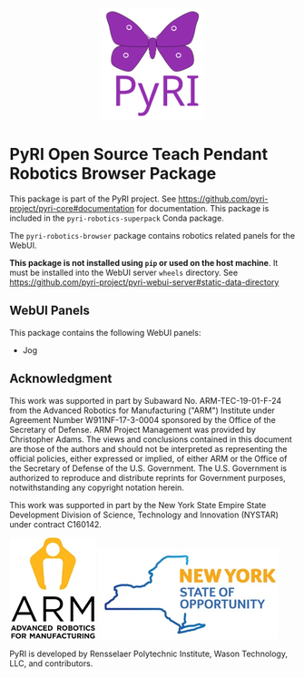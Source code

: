 <p align="center">
<img src="./doc/figures/pyri_logo_web.svg" height="200"/>
</p>

# PyRI Open Source Teach Pendant Robotics Browser Package

This package is part of the PyRI project. See https://github.com/pyri-project/pyri-core#documentation for documentation. This package is included in the `pyri-robotics-superpack` Conda package.

The `pyri-robotics-browser` package contains robotics related panels for the WebUI.

**This package is not installed using `pip` or used on the host machine**. It must be installed into the WebUI server `wheels` directory. See https://github.com/pyri-project/pyri-webui-server#static-data-directory

## WebUI Panels

This package contains the following WebUI panels:

* Jog

## Acknowledgment

This work was supported in part by Subaward No. ARM-TEC-19-01-F-24 from the Advanced Robotics for Manufacturing ("ARM") Institute under Agreement Number W911NF-17-3-0004 sponsored by the Office of the Secretary of Defense. ARM Project Management was provided by Christopher Adams. The views and conclusions contained in this document are those of the authors and should not be interpreted as representing the official policies, either expressed or implied, of either ARM or the Office of the Secretary of Defense of the U.S. Government. The U.S. Government is authorized to reproduce and distribute reprints for Government purposes, notwithstanding any copyright notation herein.

This work was supported in part by the New York State Empire State Development Division of Science, Technology and Innovation (NYSTAR) under contract C160142. 

![](doc/figures/arm_logo.jpg) ![](doc/figures/nys_logo.jpg)

PyRI is developed by Rensselaer Polytechnic Institute, Wason Technology, LLC, and contributors.
